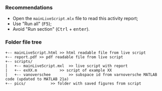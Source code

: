 ### Recommendations
- Open the `mainLiveScript.mlx` file to read this activity report;
- Use "Run all" (<kbd>F5</kbd>);
- Avoid "Run section" (<kbd>Ctrl</kbd> + <kbd>enter</kbd>).


### Folder file tree

```
+-- mainLiveScript.html >> html readable file from live script
+-- report.pdf >> pdf readable file from live script
+-- scripts/ 
|   +-- mainLiveScript.mxl 	>> live script with report
|   +-- exXX.m			>> script of example XX
|   +-- vanoverschee		>> subspace id from varnoversche MATLAB code (updated to MATLAB 21a)
+-- pics/ 			>> folder with saved figures from script

```